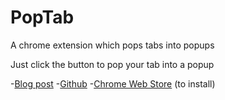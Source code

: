 # PopTab

A chrome extension which pops tabs into popups

Just click the button to pop your tab into a popup

-[Blog post](https://keithirwin.us/blog/2016/04/poptab)
-[Github](https://github.com/keith24/poptab/)
-[Chrome Web Store](https://chrome.google.com/webstore/detail/poptab/pmchkfppgomcdihepljjhaccimakbhki) (to install)
